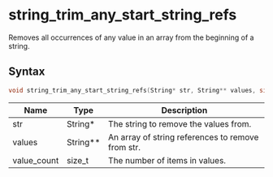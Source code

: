 # string_trim_any_start_string_refs

Removes all occurrences of any value in an array from the beginning of a string.

## Syntax

```c
void string_trim_any_start_string_refs(String* str, String** values, size_t value_count);
```

| Name | Type | Description |
| --- | --- | --- |
| str | String* | The string to remove the values from. |
| values | String** | An array of string references to remove from str. |
| value_count | size_t | The number of items in values. |

